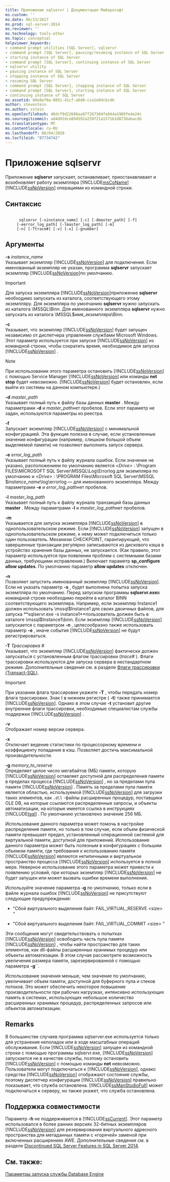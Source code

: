 ```yaml
---
title: Приложение sqlservr | Документация Майкрософт
ms.custom: ''
ms.date: 06/13/2017
ms.prod: sql-server-2014
ms.reviewer: ''
ms.technology: tools-other
ms.topic: conceptual
helpviewer_keywords:
- command prompt utilities [SQL Server], sqlservr
- command prompt [SQL Server], pausing/resuming instance of SQL Server
- starting instance of SQL Server
- command prompt [SQL Server], continuing instance of SQL Server
- sqlservr utility
- pausing instance of SQL Server
- stopping instance of SQL Server
- resuming SQL Server
- command prompt [SQL Server], stopping instance of SQL Server
- command prompt [SQL Server], starting instance of SQL Server
- continuing instance of SQL Server
ms.assetid: 60e8ef0a-0851-41cf-a6d8-cca1e04cbcdb
author: stevestein
ms.author: sstein
ms.openlocfilehash: 48dcf9d22686aa87f267304fe844a1989fe4e24c
ms.sourcegitcommit: ad4d92dce894592a259721a1571b1d8736abacdb
ms.translationtype: MT
ms.contentlocale: ru-RU
ms.lasthandoff: 08/04/2020
ms.locfileid: "87734742"
---
```

# <a name="sqlservr-application"></a>Приложение sqlservr
  Приложение **sqlservr** запускает, останавливает, приостанавливает и возобновляет работу экземпляра [!INCLUDE[msCoName](../includes/msconame-md.md)] [!INCLUDE[ssNoVersion](../includes/ssnoversion-md.md)] операциями из командной строки.  
  
## <a name="syntax"></a>Синтаксис  
  
```  
  
      sqlservr [-sinstance_name] [-c] [-dmaster_path] [-f]   
     [-eerror_log_path] [-lmaster_log_path] [-m]  
     [-n] [-Ttrace#] [-v] [-x] [-gnumber]  
```  
  
## <a name="arguments"></a>Аргументы  
 **-s** _instance_name_  
 Указывает экземпляр [!INCLUDE[ssNoVersion](../includes/ssnoversion-md.md)] для подключения. Если именованный экземпляр не указан, программа **sqlservr** запускает экземпляр [!INCLUDE[ssNoVersion](../includes/ssnoversion-md.md)]по умолчанию.  
  
> [!IMPORTANT]  
>  Для запуска экземпляра [!INCLUDE[ssNoVersion](../includes/ssnoversion-md.md)]приложение **sqlservr** необходимо запускать из каталога, соответствующего этому экземпляру. Для экземпляра по умолчанию **sqlservr** нужно запускать из каталога \MSSQL\Binn. Для именованного экземпляра **sqlservr** нужно запускать из каталога \MSSQL$*имя_экземпляра*\Binn.  
  
 **-c**  
 Указывает, что экземпляр [!INCLUDE[ssNoVersion](../includes/ssnoversion-md.md)] будет запущен независимо от диспетчера управления службами Microsoft Windows. Этот параметр используется при запуске [!INCLUDE[ssNoVersion](../includes/ssnoversion-md.md)] из командной строки, чтобы сократить время, необходимое для запуска [!INCLUDE[ssNoVersion](../includes/ssnoversion-md.md)] .  
  
> [!NOTE]  
>  При использовании этого параметра остановить [!INCLUDE[ssNoVersion](../includes/ssnoversion-md.md)] с помощью Service Manager [!INCLUDE[ssNoVersion](../includes/ssnoversion-md.md)] или команды **net stop** будет невозможно. [!INCLUDE[ssNoVersion](../includes/ssnoversion-md.md)] будет остановлен, если выйти из системы на данном компьютере.)  
  
 **-d** _master_path_  
 Указывает полный путь к файлу базы данных **master** . Между параметрами **-d** и *master_path*нет пробелов. Если этот параметр не задан, используются параметры из реестра.  
  
 **-f**  
 Запускает экземпляр [!INCLUDE[ssNoVersion](../includes/ssnoversion-md.md)] с минимальной конфигурацией. Эта функция полезна в случае, если установленные значения конфигурации (например, слишком большой объем выделяемой памяти) не позволяют выполнить запуск сервера.  
  
 **-e** _error_log_path_  
 Указывает полный путь к файлу журнала ошибок. Если значение не указано, расположением по умолчанию является *\<Drive>* : \Program FILES\MICROSOFT SQL Server\MSSQL\Log\Errorlog для экземпляра по умолчанию и *\<Drive>* : \PROGRAM Files\Microsoft SQL Server\MSSQL $*instance_name*\log\errorlog — для именованного экземпляра. Между параметрами **-e** и *error_log_path*нет пробелов.  
  
 **-l** _master_log_path_  
 Указывает полный путь к файлу журнала транзакций базы данных **master** . Между параметрами **-l** и *master_log_path*нет пробелов.  
  
 **-m**  
 Указывается для запуска экземпляра [!INCLUDE[ssNoVersion](../includes/ssnoversion-md.md)] в однопользовательском режиме. Если [!INCLUDE[ssNoVersion](../includes/ssnoversion-md.md)] запущен в однопользовательском режиме, к нему может подключиться только один пользователь. Механизм CHECKPOINT, гарантирующий, что завершенные транзакции регулярно записываются из дискового кэша в устройство хранения базы данных, не запускается. (Как правило, этот параметр используется при появлении проблем с системными базами данных, требующими исправления.) Включает параметр **sp_configure allow updates**. По умолчанию параметр **allow updates** отключен.  
  
 **-n**  
 Позволяет запустить именованный экземпляр [!INCLUDE[ssNoVersion](../includes/ssnoversion-md.md)]. Если не указать параметр **-s** , будет выполнена попытка запуска экземпляра по умолчанию. Перед запуском программы **sqlservr.exe**в командной строке необходимо перейти в каталог BINN соответствующего экземпляра. Например, если экземпляр Instance1 должен использовать \mssql$Instance1 для своих двоичных файлов, для запуска **sqlservr.exe -s instance1**пользователь должен быть в каталоге \mssql$Instance1\binn. Если экземпляр [!INCLUDE[ssNoVersion](../includes/ssnoversion-md.md)] запускается с параметром **-n** , целесообразно также использовать параметр **-e** , иначе события [!INCLUDE[ssNoVersion](../includes/ssnoversion-md.md)] не будут регистрироваться.  
  
 **-T** _Трассировка #_  
 Указывает, что экземпляр [!INCLUDE[ssNoVersion](../includes/ssnoversion-md.md)] фактически должен запускаться с установленным флагом трассировки (*trace#* ). Флаги трассировки используются для запуска сервера в нестандартном режиме. Дополнительные сведения см. в разделе [Флаги трассировки (Transact-SQL)](/sql/t-sql/database-console-commands/dbcc-traceon-trace-flags-transact-sql).  
  
> [!IMPORTANT]  
>  При указании флага трассировки укажите **-T** , чтобы передать номер флага трассировки. Знак t в нижнем регистре ( **-t**) также принимается [!INCLUDE[ssNoVersion](../includes/ssnoversion-md.md)]. Однако в этом случае **-t** установит другие внутренние флаги трассировки, необходимые специалистам службы поддержки [!INCLUDE[ssNoVersion](../includes/ssnoversion-md.md)] .  
  
 **-v**  
 Отображает номер версии сервера.  
  
 **-x**  
 Отключает ведение статистики по процессорному времени и коэффициенту попадания в кэш. Позволяет достичь максимальной производительности.  
  
 **-g** _memory_to_reserve_  
 Определяет целое число мегабайтов (МБ) памяти, которую [!INCLUDE[ssNoVersion](../includes/ssnoversion-md.md)] оставляет доступной для распределения памяти в пределах процесса [!INCLUDE[ssNoVersion](../includes/ssnoversion-md.md)] , но за пределами пула памяти [!INCLUDE[ssNoVersion](../includes/ssnoversion-md.md)] . Память за пределами пула памяти является областью, используемой [!INCLUDE[ssNoVersion](../includes/ssnoversion-md.md)] для загрузки таких элементов, как `.dll` -файлы расширенных процедур, поставщики OLE DB, на которые ссылаются распределенные запросы, и объекты автоматизации, на которые имеется ссылка в инструкциях [!INCLUDE[tsql](../includes/tsql-md.md)] . По умолчанию установлено значение 256 МБ.  
  
 Использование данного параметра может помочь в настройке распределения памяти, но только в том случае, если объем физической памяти превышает предел, установленный операционной системой для виртуальной памяти, доступной для приложений. Использование данного параметра может быть полезным в конфигурациях с большим объемом памяти, где требования к использованию памяти [!INCLUDE[ssNoVersion](../includes/ssnoversion-md.md)] являются нетипичными и виртуальное пространство процесса [!INCLUDE[ssNoVersion](../includes/ssnoversion-md.md)] используется в полной мере. Неверное использование этого параметра может привести к появлению условий, при которых экземпляр [!INCLUDE[ssNoVersion](../includes/ssnoversion-md.md)] не будет запущен или может вызвать ошибки времени выполнения.  
  
 Используйте значение параметра **-g** по умолчанию, только если в файле журнала ошибок [!INCLUDE[ssNoVersion](../includes/ssnoversion-md.md)] не присутствуют следующие предупреждения:  
  
-   "Сбой виртуального выделения байт: FAIL_VIRTUAL_RESERVE \<size> "  
  
-   "Сбой виртуального выделения байт: FAIL_VIRTUAL_COMMIT \<size> "  
  
 Эти сообщения могут свидетельствовать о попытках [!INCLUDE[ssNoVersion](../includes/ssnoversion-md.md)] освободить часть пула памяти [!INCLUDE[ssNoVersion](../includes/ssnoversion-md.md)] , чтобы найти пространство для таких элементов, как dll-файлы расширенных хранимых процедур или объекты автоматизации. В этом случае рассмотрите возможность увеличения размера памяти, зарезервированной с помощью параметра **-g**``.  
  
 Использование значения меньше, чем значение по умолчанию, увеличивает объем памяти, доступной для буферного пула и стеков потоков. Это может обеспечить некоторое повышение производительности при рабочих нагрузках, интенсивно использующих память в системах, использующих небольшое количество расширенных хранимых процедур, распределенных запросов или объектов автоматизации.  
  
## <a name="remarks"></a>Remarks  
 В большинстве случаев программа sqlserver.exe используется только для устранения неполадок или в ходе масштабных операций обслуживания. Если [!INCLUDE[ssNoVersion](../includes/ssnoversion-md.md)] запущен из командной строки с помощью программы sqlservr.exe, [!INCLUDE[ssNoVersion](../includes/ssnoversion-md.md)] запускается не в качестве службы, поэтому остановить [!INCLUDE[ssNoVersion](../includes/ssnoversion-md.md)] с помощью команды **net** невозможно. Пользователи могут подключаться к [!INCLUDE[ssNoVersion](../includes/ssnoversion-md.md)], однако средства [!INCLUDE[ssNoVersion](../includes/ssnoversion-md.md)] отображают состояние службы, поэтому диспетчер конфигурации [!INCLUDE[ssNoVersion](../includes/ssnoversion-md.md)] правильно показывает, что служба остановлена. [!INCLUDE[ssManStudioFull](../includes/ssmanstudiofull-md.md)] может подключаться к серверу, но также укажет, что служба остановлена.  
  
## <a name="compatibility-support"></a>Поддержка совместимости  
 Параметр **-h**  не поддерживается в [!INCLUDE[ssCurrent](../includes/sscurrent-md.md)]. Этот параметр использовался в более ранних версиях 32-битных экземпляров [!INCLUDE[ssNoVersion](../includes/ssnoversion-md.md)] для резервирования виртуального адресного пространства для метаданных памяти с «горячей» заменой при включенных расширениях AWE. Дополнительные сведения см. в разделе [Discontinued SQL Server Features in SQL Server 2014](../../2014/getting-started/discontinued-sql-server-features-in-sql-server-2014.md).  
  
## <a name="see-also"></a>См. также:  
 [Параметры запуска службы Database Engine](../database-engine/configure-windows/database-engine-service-startup-options.md)  
  
  
